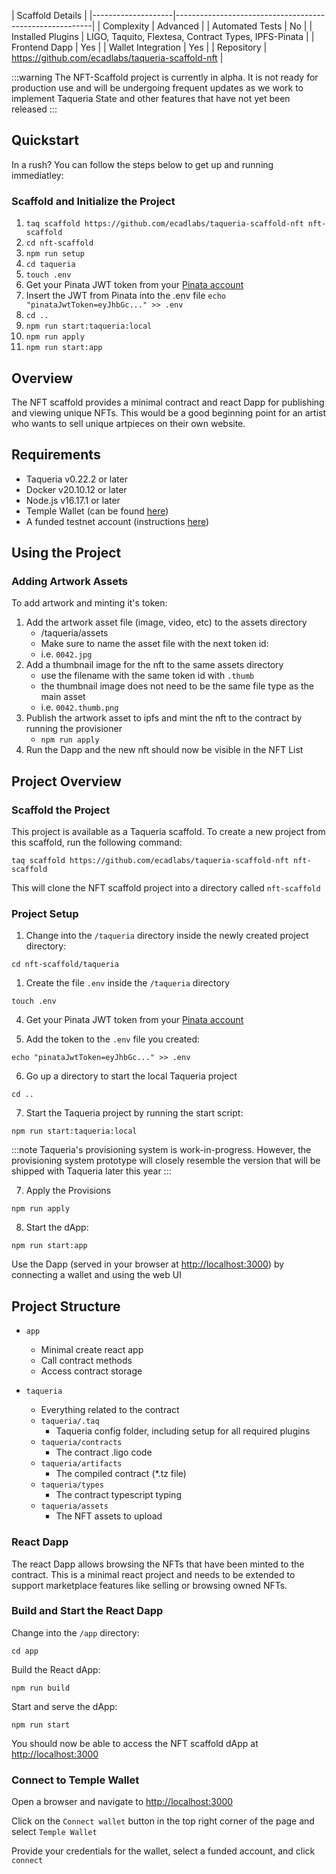 | Scaffold Details                                                             |
|--------------------|---------------------------------------------------------|
| Complexity         | Advanced                                                |
| Automated Tests    | No                                                      |
| Installed Plugins  | LIGO, Taquito, Flextesa, Contract Types, IPFS-Pinata    |
| Frontend Dapp      | Yes                                                     |
| Wallet Integration | Yes                                                     |
| Repository         | https://github.com/ecadlabs/taqueria-scaffold-nft       |

:::warning
The NFT-Scaffold project is currently in alpha. It is not ready for production use and will be undergoing frequent updates as we work to implement Taqueria State and other features that have not yet been released
:::

## Quickstart

In a rush? You can follow the steps below to get up and running immediatley:

### Scaffold and Initialize the Project

1. `taq scaffold https://github.com/ecadlabs/taqueria-scaffold-nft nft-scaffold`
1. `cd nft-scaffold`
1. `npm run setup`
1. `cd taqueria`
1. `touch .env`
1. Get your Pinata JWT token from your [Pinata account](https://app.pinata.cloud/signin)
1. Insert the JWT from Pinata into the .env file `echo "pinataJwtToken=eyJhbGc..." >> .env`
1. `cd ..`
1. `npm run start:taqueria:local`
1. `npm run apply`
1. `npm run start:app`

## Overview

The NFT scaffold provides a minimal contract and react Dapp for publishing and viewing unique NFTs. 
This would be a good beginning point for an artist who wants to sell unique artpieces on their own website. 

## Requirements

- Taqueria v0.22.2 or later
- Docker v20.10.12 or later
- Node.js v16.17.1 or later
- Temple Wallet (can be found [here](https://templewallet.com/))
- A funded testnet account (instructions [here](https://taqueria.io/docs/config/networks/#faucets))

## Using the Project

### Adding Artwork Assets

To add artwork and minting it's token:

1. Add the artwork asset file (image, video, etc) to the assets directory
    - /taqueria/assets
    - Make sure to name the asset file with the next token id: 
    - i.e. `0042.jpg`
1. Add a thumbnail image for the nft to the same assets directory
    - use the filename with the same token id with `.thumb`
    - the thumbnail image does not need to be the same file type as the main asset
    - i.e. `0042.thumb.png`
1. Publish the artwork asset to ipfs and mint the nft to the contract by running the provisioner
    - `npm run apply`
1. Run the Dapp and the new nft should now be visible in the NFT List


## Project Overview

### Scaffold the Project

This project is available as a Taqueria scaffold. To create a new project from this scaffold, run the following command:

```shell
taq scaffold https://github.com/ecadlabs/taqueria-scaffold-nft nft-scaffold
```

This will clone the NFT scaffold project into a directory called `nft-scaffold`

### Project Setup 

1. Change into the `/taqueria` directory inside the newly created project directory:

```shell
cd nft-scaffold/taqueria
```

1. Create the file `.env` inside the `/taqueria` directory

```shell
touch .env
```

4. Get your Pinata JWT token from your [Pinata account](https://app.pinata.cloud/signin)

5. Add the token to the `.env` file you created:

```shell
echo "pinataJwtToken=eyJhbGc..." >> .env
```

6. Go up a directory to start the local Taqueria project

```shell
cd ..
```

7. Start the Taqueria project by running the start script:

```shell
npm run start:taqueria:local
```

:::note
Taqueria's provisioning system is work-in-progress. However, the provisioning system prototype will closely resemble the version that will be shipped with Taqueria later this year
:::

7. Apply the Provisions

```shell
npm run apply
```

8. Start the dApp:

```shell
npm run start:app
```

Use the Dapp (served in your browser at [http://localhost:3000](http://localhost:3000)) by connecting a wallet and using the web UI

## Project Structure

- `app`
    
    - Minimal create react app
    - Call contract methods
    - Access contract storage

- `taqueria`

    - Everything related to the contract
    - `taqueria/.taq`
        - Taqueria config folder, including setup for all required plugins
    - `taqueria/contracts`
        - The contract .ligo code
    - `taqueria/artifacts`
        - The compiled contract (*.tz file)
    - `taqueria/types`
        - The contract typescript typing
    - `taqueria/assets`
        - The NFT assets to upload

### React Dapp

The react Dapp allows browsing the NFTs that have been minted to the contract. 
This is a minimal react project and needs to be extended to support marketplace features like selling or browsing owned NFTs.

### Build and Start the React Dapp

Change into the `/app` directory:

```shell
cd app
```

Build the React dApp:

```shell
npm run build
```

Start and serve the dApp:

```shell 
npm run start
```

You should now be able to access the NFT scaffold dApp at [http://localhost:3000](http://localhost:3000/)

### Connect to Temple Wallet

Open a browser and navigate to [http://localhost:3000](http://localhost:3000/)

Click on the `Connect wallet` button in the top right corner of the page and select `Temple Wallet`

Provide your credentials for the wallet, select a funded account, and click `connect`